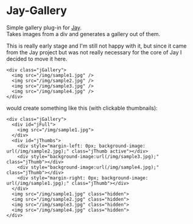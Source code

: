 Jay-Gallery
===================

Simple gallery plug-in for [Jay](https://github.com/jayJs/jay).  
Takes images from a div and generates a gallery out of them.  

This is really early stage and I'm still not happy with it, but since it came from the Jay project but was not really necessary for the core of Jay I decided to move it here.

```
<div class="jGallery">
  <img src="/img/sample1.jpg" />
  <img src="/img/sample2.jpg" />
  <img src="/img/sample3.jpg" />
  <img src="/img/sample4.jpg" />
</div>
```

would create something like this (with clickable thumbnails):

```
<div class="jGallery">
  <div id="jFull">
    <img src="/img/sample1.jpg">
  </div>
  <div id="jThumbs">
    <div style="margin-left: 0px; background-image: url(/img/sample2.jpg);" class="jThumb active"></div>
    <div style="background-image:url(/img/sample3.jpg);" class="jThumb"></div>
    <div style="background-image:url(/img/sample4.jpg);" class="jThumb"></div>
    <div style="margin-right: 0px; background-image: url(/img/sample1.jpg);" class="jThumb"></div>
  </div>
  <img src="/img/sample1.jpg" class="hidden">
  <img src="/img/sample2.jpg" class="hidden">
  <img src="/img/sample3.jpg" class="hidden">
  <img src="/img/sample4.jpg" class="hidden">
</div>
```
